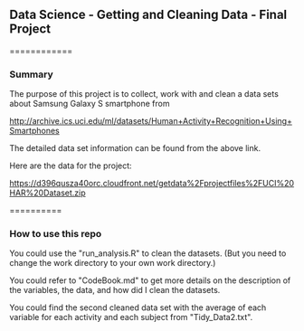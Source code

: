 ## Data Science - Getting and Cleaning Data - Final Project
============

### Summary

The purpose of this project is to collect, work with and clean a data sets about Samsung Galaxy S smartphone from 

http://archive.ics.uci.edu/ml/datasets/Human+Activity+Recognition+Using+Smartphones 

The detailed data set information can be found from the above link.

Here are the data for the project:

https://d396qusza40orc.cloudfront.net/getdata%2Fprojectfiles%2FUCI%20HAR%20Dataset.zip 



==========
### How to use this repo

You could use the "run_analysis.R" to clean the datasets. (But you need to change the work directory to your own work directory.) 

You could refer to "CodeBook.md" to get more details on the description of the variables, the data, and how did I clean the datasets.

You could find the second cleaned data set with the average of each variable for each activity and each subject from "Tidy_Data2.txt".


